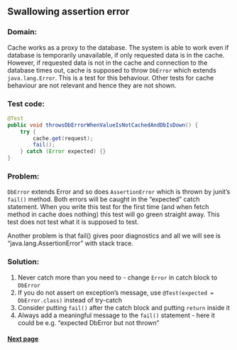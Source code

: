 ## Swallowing assertion error


### Domain:

Cache works as a proxy to the database. The system is able to work even if database is temporarily unavailable, if only requested data is in the cache. However, if requested data is not in the cache and connection to the database times out, cache is supposed to throw `DbError` which extends `java.lang.Error`. This is a test for this behaviour. Other tests for cache behaviour are not relevant and hence they are not shown.


### Test code:

```java
@Test
public void throwsDbErrorWhenValueIsNotCachedAndDbIsDown() {
    try {
        cache.get(request);
        fail();
    } catch (Error expected) {}
}
```


### Problem:

`DbError` extends Error and so does `AssertionError` which is thrown by junit’s `fail()` method. Both errors will be caught in the “expected” catch statement. When you write this test for the first time (and when fetch method in cache does nothing) this test will go green straight away. This test does not test what it is supposed to test.

Another problem is that fail() gives poor diagnostics and all we will see is “java.lang.AssertionError” with stack trace.


### Solution:

1. Never catch more than you need to - change `Error` in catch block to `DbError`
2. If you do not assert on exception’s message, use `@Test(expected = DbError.class)` instead of try-catch
3. Consider putting `fail()` after the catch block and putting `return` inside it
4. Always add a meaningful message to the `fail()` statement - here it could be e.g. “expected DbError but not thrown”


#### [Next page](https://github.com/Jarcionek/Bad-Practices-of-Testing/blob/master/src/java/presentation/_12_mocking_data_objects/description.md)
